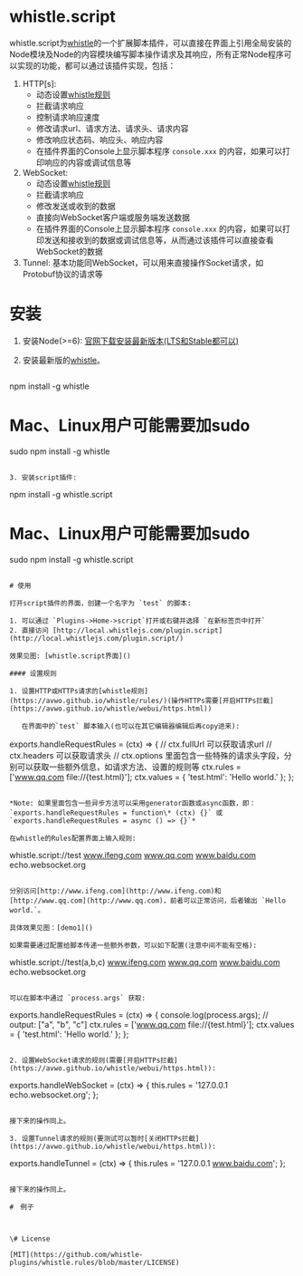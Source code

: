 # whistle.script
whistle.script为[whistle](https://github.com/avwo/whistle)的一个扩展脚本插件，可以直接在界面上引用全局安装的Node模块及Node的内容模块编写脚本操作请求及其响应，所有正常Node程序可以实现的功能，都可以通过该插件实现，包括：

1. HTTP[s]:
   - 动态设置[whistle规则](https://avwo.github.io/whistle/rules/)
   - 拦截请求响应
   - 控制请求响应速度
   - 修改请求url、请求方法、请求头、请求内容
   - 修改响应状态码、响应头、响应内容
   - 在插件界面的Console上显示脚本程序 `console.xxx` 的内容，如果可以打印响应的内容或调试信息等
2. WebSocket:
   - 动态设置[whistle规则](https://avwo.github.io/whistle/rules/)
   - 拦截请求响应
   - 修改发送或收到的数据
   - 直接向WebSocket客户端或服务端发送数据
   - 在插件界面的Console上显示脚本程序 `console.xxx` 的内容，如果可以打印发送和接收到的数据或调试信息等，从而通过该插件可以直接查看WebSocket的数据
3. Tunnel: 基本功能同WebSocket，可以用来直接操作Socket请求，如Protobuf协议的请求等

# 安装

1. 安装Node(>=6): [官网下载安装最新版本(LTS和Stable都可以)](https://nodejs.org/)
2. 安装最新版的[whistle](https://github.com/avwo/whistle)。

   ```
 npm install -g whistle

 # Mac、Linux用户可能需要加sudo

 sudo npm install -g whistle
   ```

3. 安装script插件:

```
npm install -g whistle.script
# Mac、Linux用户可能需要加sudo
sudo npm install -g whistle.script
```

# 使用

打开script插件的界面，创建一个名字为 `test` 的脚本:

1. 可以通过 `Plugins->Home->script`打开或右键并选择 `在新标签页中打开` 
2. 直接访问 [http://local.whistlejs.com/plugin.script](http://local.whistlejs.com/plugin.script/)

效果见图: [whistle.script界面]()

#### 设置规则

1. 设置HTTP或HTTPs请求的[whistle规则](https://avwo.github.io/whistle/rules/)(操作HTTPs需要[开启HTTPs拦截](https://avwo.github.io/whistle/webui/https.html))

   在界面中的`test` 脚本输入(也可以在其它编辑器编辑后再copy进来):

   ```
   exports.handleRequestRules = (ctx) => {
   	// ctx.fullUrl 可以获取请求url
   	// ctx.headers 可以获取请求头
   	// ctx.options 里面包含一些特殊的请求头字段，分别可以获取一些额外信息，如请求方法、设置的规则等
   	ctx.rules = ['www.qq.com file://{test.html}'];
     	ctx.values = { 'test.html': 'Hello world.' };
   };
   ```

   *Note: 如果里面包含一些异步方法可以采用generator函数或async函数，即：`exports.handleRequestRules = function\* (ctx) {}` 或 `exports.handleRequestRules = async () => {}`*

   在whistle的Rules配置界面上输入规则:

   ```
   whistle.script://test www.ifeng.com www.qq.com www.baidu.com echo.websocket.org
   ```

   分别访问[http://www.ifeng.com](http://www.ifeng.com)和[http://www.qq.com](http://www.qq.com)，前者可以正常访问，后者输出 `Hello world.`。

   具体效果见图：[demo1]()

   如果需要通过配置给脚本传递一些额外参数，可以如下配置(注意中间不能有空格):

   ```
   whistle.script://test(a,b,c) www.ifeng.com www.qq.com www.baidu.com echo.websocket.org
   ```

   可以在脚本中通过 `process.args` 获取:

   ```
   exports.handleRequestRules = (ctx) => {
   	console.log(process.args); // output: ["a", "b", "c"]
   	ctx.rules = ['www.qq.com file://{test.html}'];
     	ctx.values = { 'test.html': 'Hello world.' };
   };
   ```

2. 设置WebSocket请求的规则(需要[开启HTTPs拦截](https://avwo.github.io/whistle/webui/https.html)):

   ```
   exports.handleWebSocket = (ctx) => {
     this.rules = '127.0.0.1 echo.websocket.org';
   };
   ```

   接下来的操作同上。

3. 设置Tunnel请求的规则(要测试可以暂时[关闭HTTPs拦截](https://avwo.github.io/whistle/webui/https.html)):

   ```
   exports.handleTunnel = (ctx) => {
     this.rules = '127.0.0.1 www.baidu.com';
   };
   ```

   接下来的操作同上。

#　例子



\# License

[MIT](https://github.com/whistle-plugins/whistle.rules/blob/master/LICENSE)






